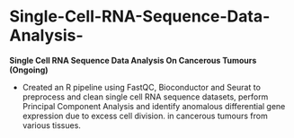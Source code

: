 # Single-Cell-RNA-Sequence-Data-Analysis-

**Single Cell RNA Sequence Data Analysis On Cancerous Tumours (Ongoing)**

+ Created an R pipeline using FastQC, Bioconductor and Seurat to preprocess and clean single cell RNA sequence datasets, perform
Principal Component Analysis and identify anomalous differential gene expression due to excess cell division. in cancerous tumours from various tissues.
